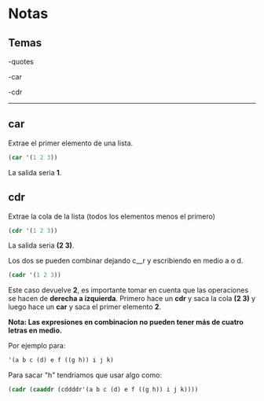 # Notas

## Temas
-quotes

-car

-cdr

*** 

## car
Extrae el primer elemento de una lista.

```lisp
(car '(1 2 3))
```

La salida seria **1**.

## cdr
Extrae la cola de la lista (todos los elementos menos el primero)

```lisp
(cdr '(1 2 3))
```

La salida seria **(2 3)**.

Los dos se pueden combinar dejando c__r y escribiendo en medio a o d.

```lisp
(cadr '(1 2 3))
```
Este caso devuelve **2**, es importante tomar en cuenta que las operaciones se hacen de **derecha a izquierda**.
Primero hace un **cdr** y saca la cola **(2 3)** y luego hace un **car** y saca el primer elemento **2**.

**Nota: Las expresiones en combinacion no pueden tener más de cuatro letras en medio.**

Por ejemplo para:
```lisp
'(a b c (d) e f ((g h)) i j k)
```

Para sacar "h" tendriamos que usar algo como:
```lisp
(cadr (caaddr (cddddr'(a b c (d) e f ((g h)) i j k))))
```
